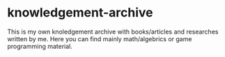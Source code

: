# knowledgement-archive
This is my own knoledgement archive with books/articles and researches written by me. Here you can find mainly math/algebrics or game programming material.
